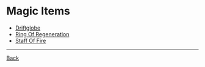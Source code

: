 # Magic Items
- [Driftglobe](Driftglobe.md)
- [Ring Of Regeneration](RingOfRegeneration.md)
- [Staff Of Fire](StaffOfFire.md)

---
[Back](../TheEyesOfTheBeholder)